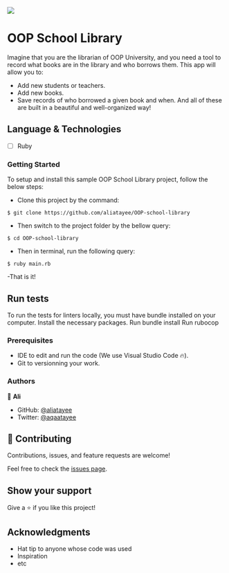 ![](https://img.shields.io/badge/Microverse-blueviolet)

# OOP School Library
Imagine that you are the librarian of OOP University, and you need a tool to record what books are in the library and who borrows them. This app will allow you to:
- Add new students or teachers.
- Add new books.
- Save records of who borrowed a given book and when.
And all of these are built in a beautiful and well-organized way!

## Language & Technologies
- [ ] Ruby

### Getting Started

To setup and install this sample OOP School Library project, follow the below steps:
- Clone this project by the command: 

```
$ git clone https://github.com/aliatayee/OOP-school-library
```

- Then switch to the project folder by the bellow query:

```
$ cd OOP-school-library
```

- Then in terminal, run the following query:

```
$ ruby main.rb
```
-That is it!

## Run tests 
To run the tests for linters locally, you must have bundle installed on your computer. Install the necessary packages. Run bundle install Run rubocop

### Prerequisites

- IDE to edit and run the code (We use Visual Studio Code 🔥).
- Git to versionning your work.

### Authors
👤 **Ali**

- GitHub: [@aliatayee](https://github.com/aliatayee)
- Twitter: [@aqaatayee](https://twitter.com/aqaatayee)


## 🤝 Contributing
Contributions, issues, and feature requests are welcome!

Feel free to check the [issues page](../../issues/).

## Show your support
Give a ⭐️ if you like this project!

## Acknowledgments
- Hat tip to anyone whose code was used
- Inspiration
- etc
